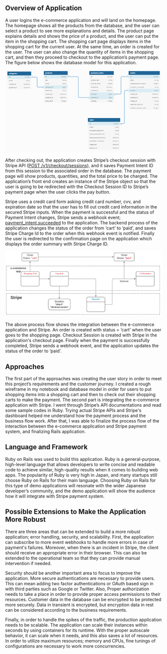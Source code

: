 ## Overview of Application
A user logins the e-commerce application and will land on the homepage. The homepage shows all the products from the database, and the user can select a product to see more explanations and details. The product page explains details and shows the price of a product, and the user can put the item in the shopping cart. The shopping cart page displays items in the shopping cart for the current user. At the same time, an order is created for the user. The user can also change the quantity of items in the shopping cart, and then they proceed to checkout to the application’s payment page. The figure below shows the database model for this application.

![models](./img/model_new.png?raw=true "Database Model")

After checking out, the application creates Stripe’s checkout session with Stripe API ([POST  /v1/checkout/sessions](https://stripe.com/docs/api/checkout/sessions#create_checkout_session)), and it saves Payment Intent ID from this session to the associated order in the database. The payment page will show products,  quantities, and the total price to be charged. The application’s front end creates an instance of the Stripe object so that the user is going to be redirected with the Checkout Session ID to Stripe’s payment page when the user clicks the pay button.

Stripe uses a credit card form asking credit card number, cvv, and expiration date so that the user has to fill out credit card information in the secured Stripe inputs. When the payment is successful and the status of Payment Intent changes, Stripe sends a webhook event; [payment_intent.succeeded](https://stripe.com/docs/api/events/types#event_types-payment_intent.succeeded) to the application. The backend process of the application changes the status of the order from ‘cart’ to ‘paid’, and saves Stripe Charge Id to the order when this webhook event is notified. Finally the user is redirected to the confirmation page on the application which displays the order summary with Stripe Charge ID.

![flow](./img/new_flow.png?raw=true "Process Flow")

The above process flow shows the integration between the e-commerce application and Stripe. An order is created with status = ‘cart’ when the user goes to the shopping page. Checkout Session is created with Stripe in the application's checkout page. Finally when the payment is successfully completed, Stripe sends a webhook event, and the application updates the status of the order to ‘paid’.

## Approaches

The first part of the approaches was creating the user story in order to meet this project’s requirements and the customer journey. I created a rough wireframe in my notebook and database model in order for users to put shopping items into a shopping cart and then to check out their shopping carts to make the payment. The second part is integrating the e-commerce application with Stripe. I went through Stripe’s API documentations and read some sample codes in Ruby. Trying actual Stripe APIs and Stripe's dashboard helped me understand how the payment process and the business flow work. After that, I was able to finalize the process flow of the interaction between the e-commerce application and Stripe payment system, and finalizing Rails application.

## Language and Framework

Ruby on Rails was used to build this application. Ruby is a general-purpose, high-level language that allows developers to write concise and readable code to achieve similar, high-quality results when it comes to building web apps. The popularity of Ruby is very high in Japan, and many startups still choose Ruby on Rails for their main language. Choosing Ruby on Rails for this type of demo applications will resonate with the wider Japanese developer’s community, and the demo application will show the audience how it will integrate with Stripe payment system. 

## Possible Extensions to Make the Application More Robust

There are three areas that can be extended to build a more robust application; error handling, security, and scalability. First, the application can subscribe to more event webhooks to handle more errors in case of payment's failures. Moreover, when there is an incident in Stripe, the client should receive an appropriate error in their browser. This can also be extended to the operational team so that they can provide manual intervention if needed.

Security should be another important area to focus to improve the application. More secure authentications are necessary to provide users. This can mean adding two factor authentications or OAuth based sign in with third parties such as Google or Twitter. Also, Proper authorization needs to take a place in order to provide proper access permissions to their resources. Customer data in the database can be encrypted to be protected more securely. Data in transient is encrypted, but encryption data in rest can be considered according to the business requirements.

Finally, in order to handle the spikes of the traffic, the production application needs to be scalable. The application can scale their instances within seconds by using containers for its runtime. With the proper autoscale behavior, it can scale when it needs, and this also saves a lot of resources. In order to utilize maximum resources; memory and CPUs, fine tunings of configurations are necessary to work more concurrencies.


